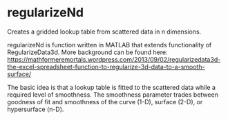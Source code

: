 # regularizeNd
Creates a gridded lookup table from scattered data in n dimensions.

regularizeNd is function written in MATLAB that extends functionality of RegularizeData3d. More background can be found here:
https://mathformeremortals.wordpress.com/2013/09/02/regularizedata3d-the-excel-spreadsheet-function-to-regularize-3d-data-to-a-smooth-surface/

The basic idea is that a lookup table is fitted to the scattered data while a required level of smoothness. The smoothness parameter trades between goodness of fit and smoothness of the curve (1-D), surface (2-D), or hypersurface (n-D).
